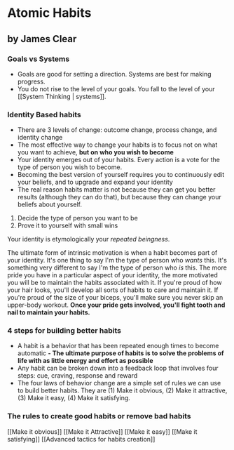 # Atomic Habits 

## by James Clear


### Goals vs Systems

- Goals are good for setting a direction. Systems are best for making progress.
- You do not rise to the level of your goals. You fall to the level of your [[System Thinking | systems]].

### Identity Based habits
- There are 3 levels of change: outcome change, process change, and identity change
- The most effective way to change your habits is to focus not on what you want to achieve, **but on who you wish to become** 
- Your identity emerges out of your habits. Every action is a vote for the type of person you wish to become.
- Becoming the best version of yourself  requires you to continuously edit your beliefs, and to upgrade and expand your identity
- The real reason habits matter is not because they can get you better results (although they can do that), but because they can change your beliefs about yourself.

1. Decide the type of person you want to be
2. Prove it to yourself with small wins

Your identity is etymologically your _repeated beingness_.

The ultimate form of intrinsic motivation is when a habit becomes part of your identity. It's one thing to say I'm the type of person who _wants_ this. It's something very different to say I'm the type of person who _is_ this.
The more pride you have in a particular aspect of your identity, the more motivated you will be to maintain the habits associated with it. If you're proud of how your hair looks, you'll develop all sorts of habits to care and maintain it. If you're proud of the size of your biceps, you'll make sure you never skip an upper-body workout. **Once your pride gets involved, you'll fight tooth and nail to maintain your habits.**

### 4 steps for building better habits

- A habit is a behavior that has been repeated enough times to become automatic
**- The ultimate purpose of habits is to solve the problems of life with as little energy and effort as possible**
- Any habit can be broken down into a feedback loop that involves four steps: cue, craving, response and reward
- The four laws of behavior change are a simple set of rules we can use to build better habits. They are (1) Make it obvious, (2) Make it attractive, (3) Make it easy, (4) Make it satisfying.



### The rules to create good habits or remove bad habits
[[Make it obvious]]
[[Make it Attractive]]
[[Make it easy]]
[[Make it satisfying]]
[[Advanced tactics for habits creation]]


